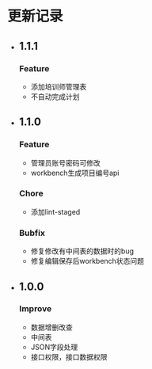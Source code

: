 # 更新记录
- ## 1.1.1
  ### Feature
  - 添加培训师管理表
  - 不自动完成计划
- ## 1.1.0
  ### Feature
  - 管理员账号密码可修改
  - workbench生成项目编号api
  ### Chore
  - 添加lint-staged
  ### Bubfix
  - 修复修改有中间表的数据时的bug
  - 修复编辑保存后workbench状态问题

- ## 1.0.0
  ### Improve
  - 数据增删改查
  - 中间表
  - JSON字段处理
  - 接口权限，接口数据权限